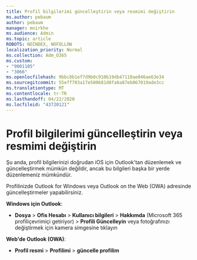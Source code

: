 ```yaml
---
title: Profil bilgilerimi güncelleştirin veya resmimi değiştirin
ms.author: pebaum
author: pebaum
manager: mnirkhe
ms.audience: Admin
ms.topic: article
ROBOTS: NOINDEX, NOFOLLOW
localization_priority: Normal
ms.collection: Adm_O365
ms.custom:
- "9001105"
- "3066"
ms.openlocfilehash: 9bbc8b1ef7d9b0c910b19db47110ae046ae63e34
ms.sourcegitcommit: 55eff703a17e500681d8fa6a87eb067019ade3cc
ms.translationtype: MT
ms.contentlocale: tr-TR
ms.lasthandoff: 04/22/2020
ms.locfileid: "43720121"
---
```

# <a name="update-my-profile-information-or-change-my-picture"></a>Profil bilgilerimi güncelleştirin veya resmimi değiştirin

Şu anda, profil bilgilerinizi doğrudan iOS için Outlook'tan düzenlemek ve güncelleştirmek mümkün değildir, ancak bu bilgileri başka bir yerde düzenlemeniz mümkündür. 

Profilinizde Outlook for Windows veya Outlook on the Web (OWA) adresinde güncelleştirmeler yapabilirsiniz. 

**Windows için Outlook**: 

- **Dosya** > **Ofis Hesabı** > **Kullanıcı bilgileri** > **Hakkımda** (Microsoft 365 profiliçevrimiçi getiriyor) > **Profili Güncelleyin** veya fotoğrafınızı değiştirmek için kamera simgesine tıklayın  
  
**Web'de Outlook (OWA)**: 

- **Profil resmi** > **Profilimi** > **güncelle profilim**
